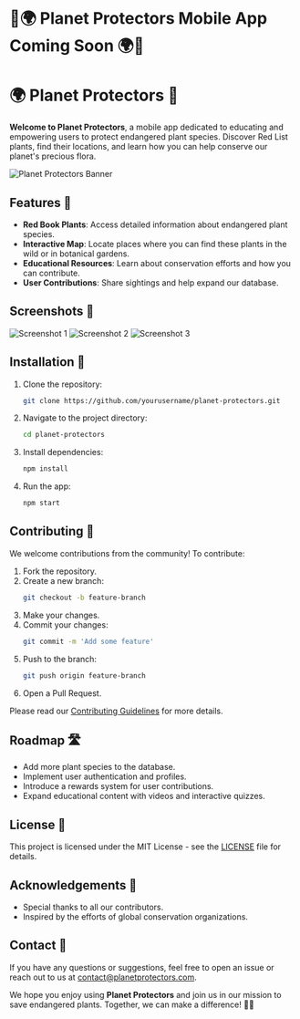 # 🌱🌍 **Planet Protectors Mobile App Coming Soon** 🌍🌱

# 🌍 Planet Protectors 📱

**Welcome to Planet Protectors**, a mobile app dedicated to educating and empowering users to protect endangered plant species. Discover Red List plants, find their locations, and learn how you can help conserve our planet's precious flora.

![Planet Protectors Banner](path_to_banner_image)

## Features 🌟
- **Red Book Plants**: Access detailed information about endangered plant species.
- **Interactive Map**: Locate places where you can find these plants in the wild or in botanical gardens.
- **Educational Resources**: Learn about conservation efforts and how you can contribute.
- **User Contributions**: Share sightings and help expand our database.

## Screenshots 📸
![Screenshot 1](path_to_screenshot_1)
![Screenshot 2](path_to_screenshot_2)
![Screenshot 3](path_to_screenshot_3)

## Installation 🚀
1. Clone the repository:
    ```bash
    git clone https://github.com/yourusername/planet-protectors.git
    ```
2. Navigate to the project directory:
    ```bash
    cd planet-protectors
    ```
3. Install dependencies:
    ```bash
    npm install
    ```
4. Run the app:
    ```bash
    npm start
    ```

## Contributing 🤝
We welcome contributions from the community! To contribute:
1. Fork the repository.
2. Create a new branch:
    ```bash
    git checkout -b feature-branch
    ```
3. Make your changes.
4. Commit your changes:
    ```bash
    git commit -m 'Add some feature'
    ```
5. Push to the branch:
    ```bash
    git push origin feature-branch
    ```
6. Open a Pull Request.

Please read our [Contributing Guidelines](CONTRIBUTING.md) for more details.

## Roadmap 🛣
- Add more plant species to the database.
- Implement user authentication and profiles.
- Introduce a rewards system for user contributions.
- Expand educational content with videos and interactive quizzes.

## License 📄
This project is licensed under the MIT License - see the [LICENSE](LICENSE) file for details.

## Acknowledgements 🙏
- Special thanks to all our contributors.
- Inspired by the efforts of global conservation organizations.

## Contact 📧
If you have any questions or suggestions, feel free to open an issue or reach out to us at [contact@planetprotectors.com](mailto:contact@planetprotectors.com).

We hope you enjoy using **Planet Protectors** and join us in our mission to save endangered plants. Together, we can make a difference! 🌱🌿

